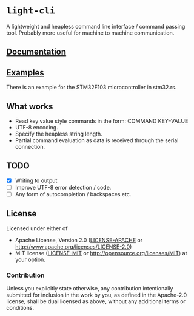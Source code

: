 # `light-cli`

A lightweight and heapless command line interface / command passing tool. Probably more useful for machine to machine communication.

## [Documentation](https://rudihorn.github.io/light-cli/light_cli/)

## [Examples](https://github.com/rudihorn/light-cli/tree/master/examples/)

There is an example for the STM32F103 microcontroller in stm32.rs.

## What works

- Read key value style commands in the form:
  COMMAND KEY=VALUE
- UTF-8 encoding.
- Specify the heapless string length.
- Partial command evaluation as data is received through the serial connection.

## TODO

- [X] Writing to output
- [ ] Improve UTF-8 error detection / code.
- [ ] Any form of autocompletion / backspaces etc.

## License

Licensed under either of

- Apache License, Version 2.0 ([LICENSE-APACHE](LICENSE-APACHE) or
  http://www.apache.org/licenses/LICENSE-2.0)
- MIT license ([LICENSE-MIT](LICENSE-MIT) or http://opensource.org/licenses/MIT)
  at your option.

### Contribution

Unless you explicitly state otherwise, any contribution intentionally submitted for inclusion in the
work by you, as defined in the Apache-2.0 license, shall be dual licensed as above, without any
additional terms or conditions.

